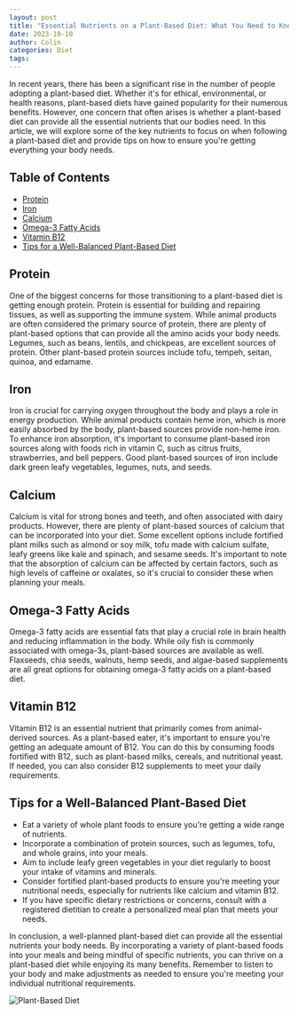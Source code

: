 ```yaml
---
layout: post
title: "Essential Nutrients on a Plant-Based Diet: What You Need to Know"
date: 2023-10-10
author: Colin
categories: Diet
tags: 
---
```


In recent years, there has been a significant rise in the number of people adopting a plant-based diet. Whether it's for ethical, environmental, or health reasons, plant-based diets have gained popularity for their numerous benefits. However, one concern that often arises is whether a plant-based diet can provide all the essential nutrients that our bodies need. In this article, we will explore some of the key nutrients to focus on when following a plant-based diet and provide tips on how to ensure you're getting everything your body needs.

## Table of Contents

- [Protein](#protein)
- [Iron](#iron)
- [Calcium](#calcium)
- [Omega-3 Fatty Acids](#omega-3-fatty-acids)
- [Vitamin B12](#vitamin-b12)
- [Tips for a Well-Balanced Plant-Based Diet](#tips-for-a-well-balanced-plant-based-diet)

## Protein

One of the biggest concerns for those transitioning to a plant-based diet is getting enough protein. Protein is essential for building and repairing tissues, as well as supporting the immune system. While animal products are often considered the primary source of protein, there are plenty of plant-based options that can provide all the amino acids your body needs. Legumes, such as beans, lentils, and chickpeas, are excellent sources of protein. Other plant-based protein sources include tofu, tempeh, seitan, quinoa, and edamame. 

## Iron

Iron is crucial for carrying oxygen throughout the body and plays a role in energy production. While animal products contain heme iron, which is more easily absorbed by the body, plant-based sources provide non-heme iron. To enhance iron absorption, it's important to consume plant-based iron sources along with foods rich in vitamin C, such as citrus fruits, strawberries, and bell peppers. Good plant-based sources of iron include dark green leafy vegetables, legumes, nuts, and seeds.

## Calcium

Calcium is vital for strong bones and teeth, and often associated with dairy products. However, there are plenty of plant-based sources of calcium that can be incorporated into your diet. Some excellent options include fortified plant milks such as almond or soy milk, tofu made with calcium sulfate, leafy greens like kale and spinach, and sesame seeds. It's important to note that the absorption of calcium can be affected by certain factors, such as high levels of caffeine or oxalates, so it's crucial to consider these when planning your meals.

## Omega-3 Fatty Acids

Omega-3 fatty acids are essential fats that play a crucial role in brain health and reducing inflammation in the body. While oily fish is commonly associated with omega-3s, plant-based sources are available as well. Flaxseeds, chia seeds, walnuts, hemp seeds, and algae-based supplements are all great options for obtaining omega-3 fatty acids on a plant-based diet.

## Vitamin B12

Vitamin B12 is an essential nutrient that primarily comes from animal-derived sources. As a plant-based eater, it's important to ensure you're getting an adequate amount of B12. You can do this by consuming foods fortified with B12, such as plant-based milks, cereals, and nutritional yeast. If needed, you can also consider B12 supplements to meet your daily requirements.

## Tips for a Well-Balanced Plant-Based Diet

- Eat a variety of whole plant foods to ensure you're getting a wide range of nutrients.
- Incorporate a combination of protein sources, such as legumes, tofu, and whole grains, into your meals.
- Aim to include leafy green vegetables in your diet regularly to boost your intake of vitamins and minerals.
- Consider fortified plant-based products to ensure you're meeting your nutritional needs, especially for nutrients like calcium and vitamin B12.
- If you have specific dietary restrictions or concerns, consult with a registered dietitian to create a personalized meal plan that meets your needs.

In conclusion, a well-planned plant-based diet can provide all the essential nutrients your body needs. By incorporating a variety of plant-based foods into your meals and being mindful of specific nutrients, you can thrive on a plant-based diet while enjoying its many benefits. Remember to listen to your body and make adjustments as needed to ensure you're meeting your individual nutritional requirements.

![Plant-Based Diet](https://source.unsplash.com/1600x900/?plants,diet)